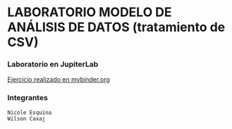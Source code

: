 # LABORATORIO MODELO DE ANÁLISIS DE DATOS (tratamiento de CSV)  
### Laboratorio en JupiterLab  


[Ejercicio realizado en mybinder.org](https://mybinder.org/v2/gh/jupyterlab/jupyterlab-demo/5a5eb6bb04250b199a1cbb529e744075216a17a5?urlpath=lab%2Ftree%2Fdemo%2FEJERCICIO.ipynb)

### Integrantes  
```
Nicole Esquina  
Wilson Caxaj
```
